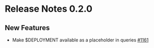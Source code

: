 # Release Notes 0.2.0

## New Features
- Make $DEPLOYMENT available as a placeholder in queries [#1161](https://github.com/keptn/keptn/issues/1161)
